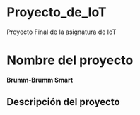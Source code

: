 # Proyecto_de_IoT
Proyecto Final de la asignatura de IoT 

# Nombre del proyecto
**Brumm-Brumm Smart**

## Descripción del proyecto





